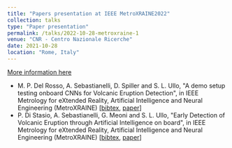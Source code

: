 ```yaml
---
title: "Papers presentation at IEEE MetroXRAINE2022"
collection: talks
type: "Paper presentation"
permalink: /talks/2022-10-28-metroxraine-1
venue: "CNR - Centro Nazionale Ricerche"
date: 2021-10-28
location: "Rome, Italy"
---
```


[More information here](https://metroxraine.org/)

- M. P. Del Rosso, A. Sebastianelli, D. Spiller and S. L. Ullo, "A demo setup testing onboard CNNs for Volcanic Eruption  Detection", in IEEE Metrology for eXtended Reality, Artificial Intelligence and Neural Engineering (MetroXRAINE) [[bibtex](), [paper]()]
- P. Di Stasio, A. Sebastianelli, G. Meoni and S. L. Ullo, "Early Detection of Volcanic Eruption through Artificial Intelligence on board", in IEEE Metrology for eXtended Reality, Artificial Intelligence and Neural Engineering (MetroXRAINE) [[bibtex](), [paper]()]

